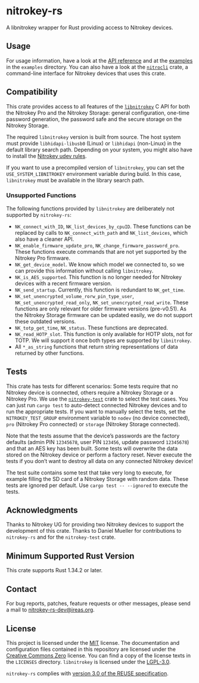<!---
Copyright (C) 2019 Robin Krahl <robin.krahl@ireas.org>
SPDX-License-Identifier: CC0-1.0
-->

# nitrokey-rs

A libnitrokey wrapper for Rust providing access to Nitrokey devices.

## Usage

For usage information, have a look at the [API reference][API reference] and at
the [examples][] in the `examples` directory.  You can also have a look at the
[`nitrocli`][] crate, a command-line interface for Nitrokey devices that uses
this crate.

## Compatibility

This crate provides access to all features of the [`libnitrokey`][] C API for
both the Nitrokey Pro and the Nitrokey Storage: general configuration, one-time
password generation, the password safe and the secure storage on the Nitrokey
Storage.

The required `libnitrokey` version is built from source.  The host system
must provide `libhidapi-libusb0` (Linux) or `libhidapi` (non-Linux) in the
default library search path.  Depending on your system, you might also have to
install the [Nitrokey udev rules][].

If you want to use a precompiled version of `libnitrokey`, you can set the
`USE_SYSTEM_LIBNITROKEY` environment variable during build.  In this case,
`libnitrokey` must be available in the library search path.

### Unsupported Functions

The following functions provided by `libnitrokey` are deliberately not
supported by `nitrokey-rs`:

- `NK_connect_with_ID`, `NK_list_devices_by_cpuID`.  These functions can be
  replaced by calls to `NK_connect_with_path` and `NK_list_devices`, which
  also have a cleaner API.
- `NK_enable_firmware_update_pro`, `NK_change_firmware_password_pro`.  These
  functions execute commands that are not yet supported by the Nitrokey Pro
  firmware.
- `NK_get_device_model`.  We know which model we connected to, so we can
  provide this information without calling `libnitrokey`.
- `NK_is_AES_supported`.  This function is no longer needed for Nitrokey
  devices with a recent firmware version.
- `NK_send_startup`.  Currently, this function is redundant to `NK_get_time`.
- `NK_set_unencrypted_volume_rorw_pin_type_user`,
  `NK_set_unencrypted_read_only`, `NK_set_unencrypted_read_write`.  These
  functions are only relevant for older firmware versions (pre-v0.51).  As the
  Nitrokey Storage firmware can be updated easily, we do not support these
  outdated versions.
- `NK_totp_get_time`, `NK_status`.  These functions are deprecated.
- `NK_read_HOTP_slot`.  This function is only available for HOTP slots, not for
  TOTP.  We will support it once both types are supported by `libnitrokey`.
- All `*_as_string` functions that return string representations of data
  returned by other functions.

## Tests

This crate has tests for different scenarios:  Some tests require that no
Nitrokey device is connected, others require a Nitrokey Storage or a Nitrokey
Pro.  We use the [`nitrokey-test`][] crate to select the test cases.  You can
just run `cargo test` to auto-detect connected Nitrokey devices and to run the
appropriate tests.  If you want to manually select the tests, set the
`NITROKEY_TEST_GROUP` environment variable to `nodev` (no device connected),
`pro` (Nitrokey Pro connected) or `storage` (Nitrokey Storage connected).

Note that the tests assume that the device’s passwords are the factory defaults
(admin PIN `12345678`, user PIN `123456`, update password `12345678`) and that
an AES key has been built.  Some tests will overwrite the data stored on the
Nitrokey device or perform a factory reset.  Never execute the tests if you
don’t want to destroy all data on any connected Nitrokey device!

The test suite contains some test that take very long to execute, for example
filling the SD card of a Nitrokey Storage with random data.  These tests are
ignored per default.  Use `cargo test -- --ignored` to execute the tests.

## Acknowledgments

Thanks to Nitrokey UG for providing two Nitrokey devices to support the
development of this crate.  Thanks to Daniel Mueller for contributions to
`nitrokey-rs` and for the `nitrokey-test` crate.

## Minimum Supported Rust Version

This crate supports Rust 1.34.2 or later.

## Contact

For bug reports, patches, feature requests or other messages, please send a
mail to [nitrokey-rs-dev@ireas.org][].

## License

This project is licensed under the [MIT][] license.  The documentation and
configuration files contained in this repository are licensed under the
[Creative Commons Zero][CC0] license.  You can find a copy of the license texts
in the `LICENSES` directory.  `libnitrokey` is licensed under the [LGPL-3.0][].

`nitrokey-rs` complies with [version 3.0 of the REUSE specification][reuse].

[API reference]: https://docs.rs/nitrokey
[examples]: https://git.ireas.org/nitrokey-rs/tree/examples
[`nitrocli`]: https://github.com/d-e-s-o/nitrocli/tree/master/nitrocli
[Nitrokey udev rules]: https://www.nitrokey.com/documentation/frequently-asked-questions-faq#openpgp-card-not-available
[`libnitrokey`]: https://github.com/nitrokey/libnitrokey
[`nitrokey-test`]: https://github.com/d-e-s-o/nitrokey-test
[nitrokey-rs-dev@ireas.org]: mailto:nitrokey-rs-dev@ireas.org
[MIT]: https://opensource.org/licenses/MIT
[CC0]: https://creativecommons.org/publicdomain/zero/1.0/
[LGPL-3.0]: https://opensource.org/licenses/lgpl-3.0.html
[reuse]: https://reuse.software/practices/3.0/
